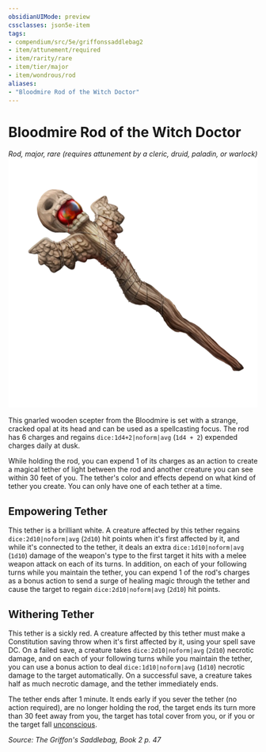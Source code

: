 ```yaml
---
obsidianUIMode: preview
cssclasses: json5e-item
tags:
- compendium/src/5e/griffonssaddlebag2
- item/attunement/required
- item/rarity/rare
- item/tier/major
- item/wondrous/rod
aliases: 
- "Bloodmire Rod of the Witch Doctor"
---
```

# Bloodmire Rod of the Witch Doctor
*Rod, major, rare (requires attunement by a cleric, druid, paladin, or warlock)*  
![](https://raw.githubusercontent.com/TheGiddyLimit/homebrew-img/main/img/GriffonsSaddlebag2/Items/Bloodmire-Rod-of-the-Witch-Doctor.webp#right)  


This gnarled wooden scepter from the Bloodmire is set with a strange, cracked opal at its head and can be used as a spellcasting focus. The rod has 6 charges and regains `dice:1d4+2|noform|avg` (`1d4 + 2`) expended charges daily at dusk.

While holding the rod, you can expend 1 of its charges as an action to create a magical tether of light between the rod and another creature you can see within 30 feet of you. The tether's color and effects depend on what kind of tether you create. You can only have one of each tether at a time.

## Empowering Tether

This tether is a brilliant white. A creature affected by this tether regains `dice:2d10|noform|avg` (`2d10`) hit points when it's first affected by it, and while it's connected to the tether, it deals an extra `dice:1d10|noform|avg` (`1d10`) damage of the weapon's type to the first target it hits with a melee weapon attack on each of its turns. In addition, on each of your following turns while you maintain the tether, you can expend 1 of the rod's charges as a bonus action to send a surge of healing magic through the tether and cause the target to regain `dice:2d10|noform|avg` (`2d10`) hit points.

## Withering Tether

This tether is a sickly red. A creature affected by this tether must make a Constitution saving throw when it's first affected by it, using your spell save DC. On a failed save, a creature takes `dice:2d10|noform|avg` (`2d10`) necrotic damage, and on each of your following turns while you maintain the tether, you can use a bonus action to deal `dice:1d10|noform|avg` (`1d10`) necrotic damage to the target automatically. On a successful save, a creature takes half as much necrotic damage, and the tether immediately ends.

The tether ends after 1 minute. It ends early if you sever the tether (no action required), are no longer holding the rod, the target ends its turn more than 30 feet away from you, the target has total cover from you, or if you or the target fall [unconscious](/compendium/rules/conditions.md#Unconscious).

*Source: The Griffon's Saddlebag, Book 2 p. 47*
